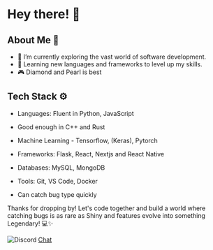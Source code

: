 # Hey there! 🌟

## About Me 🚀

- 🔭 I’m currently exploring the vast world of software development.
- 🌱 Learning new languages and frameworks to level up my skills.
- 🎮 Diamond and Pearl is best

## Tech Stack ⚙️

- Languages: Fluent in Python, JavaScript
- Good enough in C++ and Rust
- Machine Learning - Tensorflow, (Keras), Pytorch
- Frameworks: Flask, React, Nextjs and React Native
- Databases: MySQL, MongoDB
- Tools: Git, VS Code, Docker

- Can catch bug type quickly

Thanks for dropping by! Let's code together and build a world where catching bugs is as rare as Shiny and features evolve into something Legendary! 💻✨

![Discord](https://img.icons8.com/?size=100&id=2mIgusGquJFz&format=png&color=000000) [Chat](https://discord.com/invite/MjSCEhNZ)
